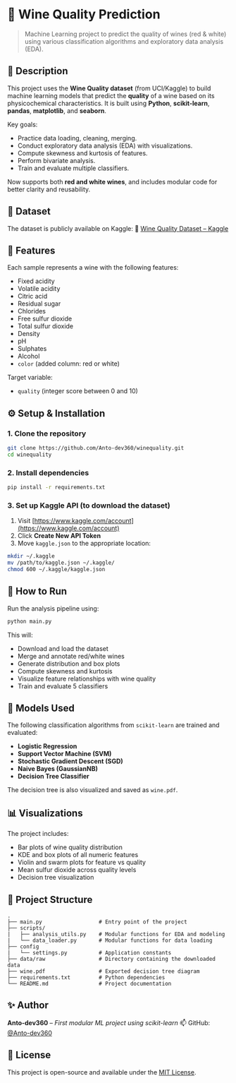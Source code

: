 # 🍷 Wine Quality Prediction

> Machine Learning project to predict the quality of wines (red & white) using various classification algorithms and exploratory data analysis (EDA).

## 📌 Description

This project uses the **Wine Quality dataset** (from UCI/Kaggle) to build machine learning models that predict the **quality** of a wine based on its physicochemical characteristics. It is built using **Python**, **scikit-learn**, **pandas**, **matplotlib**, and **seaborn**.

Key goals:

- Practice data loading, cleaning, merging.
- Conduct exploratory data analysis (EDA) with visualizations.
- Compute skewness and kurtosis of features.
- Perform bivariate analysis.
- Train and evaluate multiple classifiers.

Now supports both **red and white wines**, and includes modular code for better clarity and reusability.

## 📁 Dataset

The dataset is publicly available on Kaggle:
🔗 [Wine Quality Dataset – Kaggle](https://www.kaggle.com/datasets/brendan45774/wine-quality/)

## 🧪 Features

Each sample represents a wine with the following features:

- Fixed acidity
- Volatile acidity
- Citric acid
- Residual sugar
- Chlorides
- Free sulfur dioxide
- Total sulfur dioxide
- Density
- pH
- Sulphates
- Alcohol
- `color` (added column: red or white)

Target variable:

- `quality` (integer score between 0 and 10)

## ⚙️ Setup & Installation

### 1. Clone the repository

```bash
git clone https://github.com/Anto-dev360/winequality.git
cd winequality
```

### 2. Install dependencies

```bash
pip install -r requirements.txt
```

### 3. Set up Kaggle API (to download the dataset)

1. Visit [https://www.kaggle.com/account](https://www.kaggle.com/account)
2. Click **Create New API Token**
3. Move `kaggle.json` to the appropriate location:

```bash
mkdir ~/.kaggle
mv /path/to/kaggle.json ~/.kaggle/
chmod 600 ~/.kaggle/kaggle.json
```

## 🚀 How to Run

Run the analysis pipeline using:

```bash
python main.py
```

This will:
- Download and load the dataset
- Merge and annotate red/white wines
- Generate distribution and box plots
- Compute skewness and kurtosis
- Visualize feature relationships with wine quality
- Train and evaluate 5 classifiers

## 🧠 Models Used

The following classification algorithms from `scikit-learn` are trained and evaluated:

- **Logistic Regression**
- **Support Vector Machine (SVM)**
- **Stochastic Gradient Descent (SGD)**
- **Naive Bayes (GaussianNB)**
- **Decision Tree Classifier**

The decision tree is also visualized and saved as `wine.pdf`.

## 📊 Visualizations

The project includes:
- Bar plots of wine quality distribution
- KDE and box plots of all numeric features
- Violin and swarm plots for feature vs quality
- Mean sulfur dioxide across quality levels
- Decision tree visualization

## 📂 Project Structure

```
.
├── main.py                  # Entry point of the project
├── scripts/
|   ├── analysis_utils.py    # Modular functions for EDA and modeling
|   └── data_loader.py       # Modular functions for data loading
├── config
|   └── settings.py          # Application constants
├── data/raw                 # Directory containing the downloaded data
├── wine.pdf                 # Exported decision tree diagram
├── requirements.txt         # Python dependencies
└── README.md                # Project documentation
```

## ✨ Author

**Anto-dev360** – _First modular ML project using scikit-learn_
📫 GitHub: [@Anto-dev360](https://github.com/Anto-dev360)

## 📘 License

This project is open-source and available under the [MIT License](LICENSE).